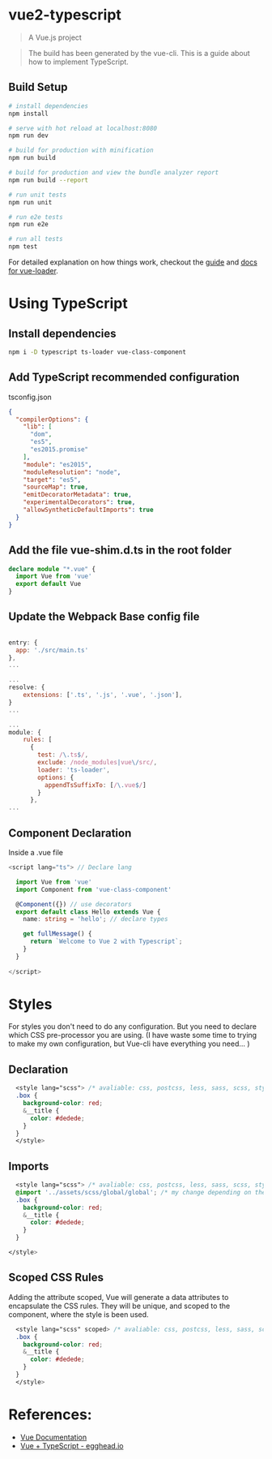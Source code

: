 # vue2-typescript

> A Vue.js project

> The build has been generated by the vue-cli.
> This is a guide about how to implement TypeScript.

## Build Setup

``` bash
# install dependencies
npm install

# serve with hot reload at localhost:8080
npm run dev

# build for production with minification
npm run build

# build for production and view the bundle analyzer report
npm run build --report

# run unit tests
npm run unit

# run e2e tests
npm run e2e

# run all tests
npm test
```

For detailed explanation on how things work, checkout the [guide](http://vuejs-templates.github.io/webpack/) and [docs for vue-loader](http://vuejs.github.io/vue-loader).

# Using TypeScript

## Install dependencies
```bash
npm i -D typescript ts-loader vue-class-component
```

## Add TypeScript recommended configuration
tsconfig.json

```json
{
  "compilerOptions": {
    "lib": [
      "dom",
      "es5",
      "es2015.promise"
    ],
    "module": "es2015",
    "moduleResolution": "node",
    "target": "es5",
    "sourceMap": true,
    "emitDecoratorMetadata": true,
    "experimentalDecorators": true,
    "allowSyntheticDefaultImports": true
  }
}
```

## Add the file vue-shim.d.ts in the root folder

```typescript
declare module "*.vue" {
  import Vue from 'vue'
  export default Vue
}

```


## Update the Webpack Base config file

```javascript

entry: {
  app: './src/main.ts'
},
...

...
resolve: {
    extensions: ['.ts', '.js', '.vue', '.json'],
}
...

...
module: {
    rules: [
      {
        test: /\.ts$/,
        exclude: /node_modules|vue\/src/,
        loader: 'ts-loader',
        options: {
          appendTsSuffixTo: [/\.vue$/]
        }
      },
...

```

## Component Declaration

Inside a .vue file

```typescript
<script lang="ts"> // Declare lang

  import Vue from 'vue'
  import Component from 'vue-class-component'

  @Component({}) // use decorators
  export default class Hello extends Vue {
    name: string = 'hello'; // declare types

    get fullMessage() {
      return `Welcome to Vue 2 with Typescript`;
    }
  }
  
</script>
```

# Styles

For styles you don't need to do any configuration. But you need to declare which CSS pre-processor you are using.
(I have waste some time to trying to make my own configuration, but Vue-cli have everything you need... )

## Declaration
```CSS
  <style lang="scss"> /* avaliable: css, postcss, less, sass, scss, stylus or styl */
  .box {
    background-color: red;  
    &__title {
      color: #dedede;
    }
  }
  </style>
```

## Imports
```CSS
  <style lang="scss"> /* avaliable: css, postcss, less, sass, scss, stylus or styl */
  @import '../assets/scss/global/global'; /* my change depending on the lang */
  .box {
    background-color: red;  
    &__title {
      color: #dedede;
    }
  }

</style>
```

## Scoped CSS Rules
Adding the attribute scoped, Vue will generate a data attributes to encapsulate the CSS rules.
They will be unique, and scoped to the component, where the style is been used.
```CSS
  <style lang="scss" scoped> /* avaliable: css, postcss, less, sass, scss, stylus or styl */
  .box {
    background-color: red;  
    &__title {
      color: #dedede;
    }
  }
  </style>
```

# References:
- [Vue Documentation](https://vuejs.org/)
- [Vue + TypeScript - egghead.io](https://egghead.io/courses/use-typescript-to-develop-vue-js-web-applications)
